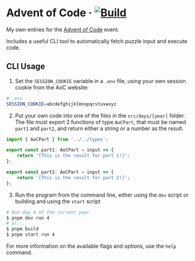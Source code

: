 # Advent of Code &middot; [![Build](https://github.com/ElCholoGamer/advent-of-code/actions/workflows/build.yml/badge.svg)](https://github.com/ElCholoGamer/advent-of-code/actions/workflows/build.yml)

My own entries for the [Advent of Code](https://adventofcode.com) event.

Includes a useful CLI tool to automatically fetch puzzle input and execute code.

## CLI Usage

1. Set the `SESSION_COOKIE` variable in a `.env` file, using your own session cookie from the AoC website:

```bash
# .env
SESSION_COOKIE=abcdefghijklmnopqrstuvwxyz
```

2. Put your own code into one of the files in the `src/days/[year]` folder. The file must export 2 functions of type `AoCPart`, that must be named `part1` and `part2`, and return either a string or a number as the result.

```typescript
import { AoCPart } from '../../types';

export const part1: AoCPart = input => {
	return '[This is the result for part 1!]';
};

export const part2: AoCPart = input => {
	return '[This is the result for part 2!]';
};
```

3. Run the program from the command line, either using the `dev` script or building and using the `start` script

```bash
# Run day 4 of the current year
$ pnpm dev run 4
# or...
$ pnpm build
$ pnpm start run 4
```

For more information on the available flags and options, use the `help` command.
